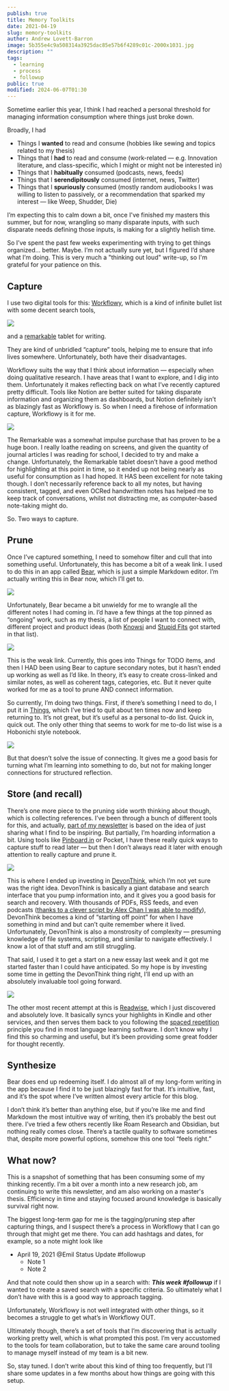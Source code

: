 ```yaml
---
publish: true
title: Memory Toolkits
date: 2021-04-19
slug: memory-toolkits
author: Andrew Lovett-Barron
image: 5b355e4c9a508314a3925dac85e57b6f4289c01c-2000x1031.jpg
description: ""
tags:
  - learning
  - process
  - followup
public: true
modified: 2024-06-07T01:30
---
```


Sometime earlier this year, I think I had reached a personal threshold for managing information consumption where things just broke down.

Broadly, I had

- Things I **wanted** to read and consume (hobbies like sewing and topics related to my thesis)
- Things that I **had** to read and consume (work-related — e.g. Innovation literature, and class-specific, which I might or might not be interested in)
- Things that I **habitually** consumed (podcasts, news, feeds)
- Things that I **serendipitously** consumed (internet, news, Twitter)
- Things that I **spuriously** consumed (mostly random audiobooks I was willing to listen to passively, or a recommendation that sparked my interest — like Weep, Shudder, Die)

I’m expecting this to calm down a bit, once I've finished my masters this summer, but for now, wrangling so many disparate inputs, with such disparate needs defining those inputs, is making for a slightly hellish time.

So I’ve spent the past few weeks experimenting with trying to get things organized… better. Maybe. I’m not actually sure yet, but I figured I’d share what I’m doing. This is very much a "thinking out loud" write-up, so I'm grateful for your patience on this.

## **Capture**

I use two digital tools for this: [Workflowy](https://workflowy.com/), which is a kind of infinite bullet list with some decent search tools,

![](../_assets/dd6797246a93ad3296c9c02a16c273e5124f9fdd-1450x1022.png)

and a [remarkable](https://remarkable.com/) tablet for writing.

They are kind of unbridled “capture” tools, helping me to ensure that info lives somewhere. Unfortunately, both have their disadvantages.

Workflowy suits the way that I think about information — especially when doing qualitative research. I have areas that I want to explore, and I dig into them. Unfortunately it makes reflecting back on what I’ve recently captured pretty difficult. Tools like Notion are better suited for taking disparate information and organizing them as dashboards, but Notion definitely isn’t as blazingly fast as Workflowy is. So when I need a firehose of information capture, Workflowy is it for me.

![](../_assets/52328807b8a5b6b39557882dabb5d99bd235eb18-2500x1873.png)

The Remarkable was a somewhat impulse purchase that has proven to be a huge boon. I really loathe reading on screens, and given the quantity of journal articles I was reading for school, I decided to try and make a change. Unfortunately, the Remarkable tablet doesn’t have a good method for highlighting at this point in time, so it ended up not being nearly as useful for consumption as I had hoped. It HAS been excellent for note taking though. I don’t necessarily reference back to all my notes, but having consistent, tagged, and even OCRed handwritten notes has helped me to keep track of conversations, whilst not distracting me, as computer-based note-taking might do.

So. Two ways to capture.

## **Prune**

Once I’ve captured something, I need to somehow filter and cull that into something useful. Unfortunately, this has become a bit of a weak link. I used to do this in an app called [Bear](https://bear.app/), which is just a simple Markdown editor. I’m actually writing this in Bear now, which I’ll get to.

![](../_assets/fbff04e3ab6d31c954f140e38c79def0abd6ada1-1248x684.png)

Unfortunately, Bear became a bit unwieldy for me to wrangle all the different notes I had coming in. I’d have a few things at the top pinned as “ongoing” work, such as my thesis, a list of people I want to connect with, different project and product ideas (both [Knowsi](https://knowsi.com) and [Stupid Fits](https://stupidfits.com) got started in that list).

![](../_assets/fca1d063b23284d79cd8df18167d77b08edd5d10-1200x800.png)

This is the weak link. Currently, this goes into Things for TODO items, and then I HAD been using Bear to capture secondary notes, but it hasn’t ended up working as well as I’d like. In theory, it’s easy to create cross-linked and similar notes, as well as coherent tags, categories, etc. But it never quite worked for me as a tool to prune AND connect information.

So currently, I’m doing two things. First, if there’s something I need to do, I put it in [Things](https://culturedcode.com/things/), which I’ve tried to quit about ten times now and keep returning to. It’s not great, but it’s useful as a personal to-do list. Quick in, quick out. The only other thing that seems to work for me to-do list wise is a Hobonichi style notebook.

![](../_assets/63c2da1d868cf0a180045cad41671d84bb253a4d-1600x1198.png)

But that doesn’t solve the issue of connecting. It gives me a good basis for turning what I’m learning into something to do, but not for making longer connections for structured reflection.

## **Store (and recall)**

There’s one more piece to the pruning side worth thinking about though, which is collecting references. I’ve been through a bunch of different tools for this, and actually, [part of my newsletter](https://divergeweekly.com) is based on the idea of just sharing what I find to be inspiring. But partially, I’m hoarding information a bit. Using tools like [Pinboard.in](http://Pinboard.in) or Pocket, I have these really quick ways to capture stuff to read later — but then I don’t always read it later with enough attention to really capture and prune it.

![](../_assets/89e4cf7766e310cf44e0ec00fbbcc9ef82e01e86-2880x1800.png)

This is where I ended up investing in [DevonThink](https://devontechnologies.com/), which I’m not yet sure was the right idea. DevonThink is basically a giant database and search interface that you pump information into, and it gives you a good basis for search and recovery. With thousands of PDFs, RSS feeds, and even podcasts ([thanks to a clever script by Alex Chan I was able to modify](https://twitter.com/Readywater/status/1382817963863080960?s=20)), DevonThink becomes a kind of “starting off point” for when I have something in mind and but can’t quite remember where it lived. Unfortunately, DevonThink is also a monstrosity of complexity — presuming knowledge of file systems, scripting, and similar to navigate effectively. I know a lot of that stuff and am still struggling.

That said, I used it to get a start on a new essay last week and it got me started faster than I could have anticipated. So my hope is by investing some time in getting the DevonThink thing right, I’ll end up with an absolutely invaluable tool going forward.

![](../_assets/896fa6152d5812cc932fde10ab3fb26b366fa707-1934x996.png)

The other most recent attempt at this is [Readwise](https://readwise.io/i/andrew6628), which I just discovered and absolutely love. It basically syncs your highlights in Kindle and other services, and then serves them back to you following the [spaced repetition](https://en.wikipedia.org/wiki/Spaced_repetition) principle you find in most language learning software. I don’t know why I find this so charming and useful, but it’s been providing some great fodder for thought recently.

## Synthesize

Bear does end up redeeming itself. I do almost all of my long-form writing in the app because I find it to be just blazingly fast for that. It’s intuitive, fast, and it’s the spot where I’ve written almost every article for this blog.

I don’t think it’s better than anything else, but if you’re like me and find Markdown the most intuitive way of writing, then it’s probably the best out there. I’ve tried a few others recently like Roam Research and Obsidian, but nothing really comes close. There’s a tactile quality to software sometimes that, despite more powerful options, somehow this one tool “feels right.”

## **What now?**

This is a snapshot of something that has been consuming some of my thinking recently. I’m a bit over a month into a new research job, am continuing to write this newsletter, and am also working on a master's thesis. Efficiency in time and staying focused around knowledge is basically survival right now.

The biggest long-term gap for me is the tagging/pruning step after capturing things, and I suspect there’s a process in Workflowy that I can go through that might get me there. You can add hashtags and dates, for example, so a note might look like

- April 19, 2021 @Emil Status Update #followup
  - Note 1
  - Note 2

And that note could then show up in a search with: **_This week #followup_** if I wanted to create a saved search with a specific criteria. So ultimately what I don’t have with this is a good way to approach tagging.

Unfortunately, Workflowy is not well integrated with other things, so it becomes a struggle to get what’s in Workflowy OUT.

Ultimately though, there’s a set of tools that I’m discovering that is actually working pretty well, which is what prompted this post. I’m very accustomed to the tools for team collaboration, but to take the same care around tooling to manage myself instead of my team is a bit new.

So, stay tuned. I don’t write about this kind of thing too frequently, but I’ll share some updates in a few months about how things are going with this setup.
